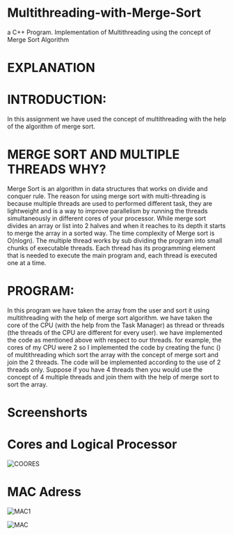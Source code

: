 # Multithreading-with-Merge-Sort
a C++ Program. Implementation of Multithreading using the concept of Merge Sort Algorithm
# EXPLANATION

# INTRODUCTION:
In this assignment we have used the concept of multithreading with the help of the algorithm of merge sort. 
# MERGE SORT AND MULTIPLE THREADS WHY?
Merge Sort is an algorithm in data structures that works on divide and conquer rule. The reason for using merge sort with multi-threading is because multiple threads are used to performed different task, they are lightweight and is a way to improve parallelism by running the threads simultaneously in different cores of your processor. While merge sort divides an array or list into 2 halves and when it reaches to its depth it starts to merge the array in a sorted way. The time complexity of Merge sort is O(nlogn).
The multiple thread works by sub dividing the program into small chunks of executable threads. Each thread has its programming element that is needed to execute the main program and, each thread is executed one at a time.
# PROGRAM:
In this program we have taken the array from the user and sort it using multithreading with the help of merge sort algorithm. we have taken the core of the CPU (with the help from the Task Manager) as thread or threads (the threads of the CPU are different for every user). we have implemented the code as mentioned above with respect to our threads. for example, the cores of my CPU were 2 so I implemented the code by creating the func () of multithreading which sort the array with the concept of merge sort and join the 2 threads. The code will be implemented according to the use of 2 threads only. Suppose if you have 4 threads then you would use the concept of 4 multiple threads and join them with the help of merge sort to sort the array. 
# Screenshorts
# Cores and Logical Processor
![COORES](https://user-images.githubusercontent.com/92653096/209849844-7663103a-8a1f-4ab4-9195-8f37079a1ef3.PNG)
# MAC Adress
![MAC1](https://user-images.githubusercontent.com/92653096/209850181-98f148c8-d709-489a-b512-e94d8087f406.PNG)

![MAC](https://user-images.githubusercontent.com/92653096/209850186-77ba7956-6c8c-48ee-b0a2-41d6f2e89432.PNG)
